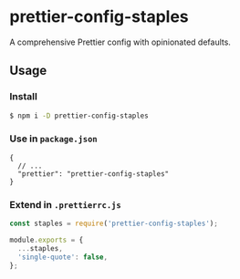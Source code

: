 # prettier-config-staples

A comprehensive Prettier config with opinionated defaults.

## Usage

### Install

```bash
$ npm i -D prettier-config-staples
```

### Use in `package.json`

```jsonc
{
  // ...
  "prettier": "prettier-config-staples"
}
```

### Extend in `.prettierrc.js`

```js
const staples = require('prettier-config-staples');

module.exports = {
  ...staples,
  'single-quote': false,
};
```
